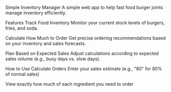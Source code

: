 Simple Inventory Manager
A simple web app to help fast food burger joints manage inventory efficiently.

Features
Track Food Inventory
Monitor your current stock levels of burgers, fries, and soda.

Calculate How Much to Order
Get precise ordering recommendations based on your inventory and sales forecasts.

Plan Based on Expected Sales
Adjust calculations according to expected sales volume (e.g., busy days vs. slow days).

How to Use
Calculate Orders
Enter your sales estimate (e.g., "80" for 80% of normal sales)

View exactly how much of each ingredient you need to order
